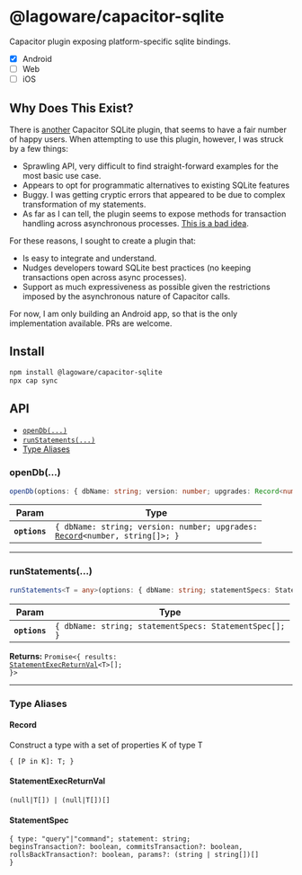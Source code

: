 # @lagoware/capacitor-sqlite

Capacitor plugin exposing platform-specific sqlite bindings.

* [x] Android
* [ ] Web
* [ ] iOS

## Why Does This Exist?

There is [another](https://github.com/capacitor-community/sqlite) Capacitor SQLite plugin, that seems to have a fair number of happy users. When attempting to use this plugin, however, I was struck by a few things:

- Sprawling API, very difficult to find straight-forward examples for the most basic use case.
- Appears to opt for programmatic alternatives to existing SQLite features
- Buggy. I was getting cryptic errors that appeared to be due to complex transformation of my statements.
- As far as I can tell, the plugin seems to expose methods for transaction handling across asynchronous processes. [This is a bad idea](https://github.com/WiseLibs/better-sqlite3/blob/master/docs/api.md#caveats). 

For these reasons, I sought to create a plugin that:

- Is easy to integrate and understand.
- Nudges developers toward SQLite best practices (no keeping transactions open across async processes).
- Support as much expressiveness as possible given the restrictions imposed by the asynchronous nature of Capacitor calls.

For now, I am only building an Android app, so that is the only implementation available. PRs are welcome.

## Install

```bash
npm install @lagoware/capacitor-sqlite
npx cap sync
```

## API

<docgen-index>

* [`openDb(...)`](#opendb)
* [`runStatements(...)`](#runstatements)
* [Type Aliases](#type-aliases)

</docgen-index>

<docgen-api>
<!--Update the source file JSDoc comments and rerun docgen to update the docs below-->

### openDb(...)

```typescript
openDb(options: { dbName: string; version: number; upgrades: Record<number, string[]>; }) => Promise<void>
```

| Param         | Type                                                                                                              |
| ------------- | ----------------------------------------------------------------------------------------------------------------- |
| **`options`** | <code>{ dbName: string; version: number; upgrades: <a href="#record">Record</a>&lt;number, string[]&gt;; }</code> |

--------------------


### runStatements(...)

```typescript
runStatements<T = any>(options: { dbName: string; statementSpecs: StatementSpec[]; }) => Promise<{ results: StatementExecReturnVal<T>[]; }>
```

| Param         | Type                                                              |
| ------------- | ----------------------------------------------------------------- |
| **`options`** | <code>{ dbName: string; statementSpecs: StatementSpec[]; }</code> |

**Returns:** <code>Promise&lt;{ results: <a href="#statementexecreturnval">StatementExecReturnVal</a>&lt;T&gt;[]; }&gt;</code>

--------------------


### Type Aliases


#### Record

Construct a type with a set of properties K of type T

<code>{ [P in K]: T; }</code>


#### StatementExecReturnVal

<code>(null|T[]) | (null|T[])[]</code>


#### StatementSpec

<code>{ type: "query"|"command"; statement: string; beginsTransaction?: boolean, commitsTransaction?: boolean, rollsBackTransaction?: boolean, params?: (string | string[])[] }</code>

</docgen-api>
